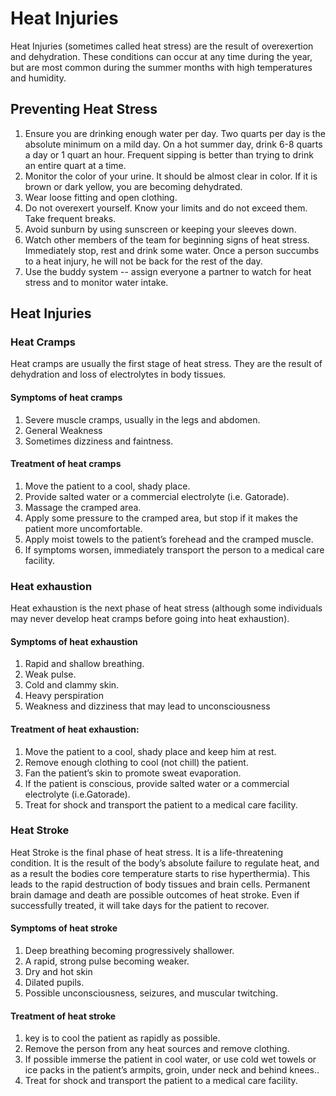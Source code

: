 # Heat Injuries

Heat Injuries (sometimes called heat stress) are the result of overexertion and dehydration. These conditions can occur at any time during the year, but are most common during the summer months with high temperatures and humidity.

## Preventing Heat Stress
1. Ensure you are drinking enough water per day. Two quarts per day is the absolute minimum on a mild day. On a hot summer day, drink 6-8 quarts a day or 1 quart an hour. Frequent sipping is better than trying to drink an entire quart at a time.
2. Monitor the color of your urine. It should be almost clear in color. If it is brown or dark yellow, you are becoming dehydrated.
3. Wear loose fitting and open clothing.
4. Do not overexert yourself. Know your limits and do not exceed them. Take frequent breaks.
5. Avoid sunburn by using sunscreen or keeping your sleeves down.
6. Watch other members of the team for beginning signs of heat stress. Immediately stop, rest and drink some water. Once a person succumbs to a heat injury, he will not be back for the rest of the day.
7. Use the buddy system -- assign everyone a partner to watch for heat stress and to monitor water intake.

## Heat Injuries 
### Heat Cramps
Heat cramps are usually the first stage of heat stress. They are the result of dehydration and loss of
electrolytes in body tissues.

#### Symptoms of heat cramps
1. Severe muscle cramps, usually in the legs and abdomen.   
2. General Weakness
3. Sometimes dizziness and faintness.

#### Treatment of heat cramps
1. Move the patient to a cool, shady place.
2. Provide salted water or a commercial electrolyte (i.e. Gatorade).
3. Massage the cramped area.
4. Apply some pressure to the cramped area, but stop if it makes the patient more uncomfortable.
5. Apply moist towels to the patient’s forehead and the cramped muscle.
6. If symptoms worsen, immediately transport the person to a medical care facility.
 
### Heat exhaustion
Heat exhaustion is the next phase of heat stress (although some individuals may never develop heat cramps before going into heat exhaustion).

#### Symptoms of heat exhaustion
1. Rapid and shallow breathing.
2. Weak pulse.
3. Cold and clammy skin.
4. Heavy perspiration
5. Weakness and dizziness that may lead to unconsciousness

#### Treatment of heat exhaustion:
1. Move the patient to a cool, shady place and keep him at rest.
2. Remove enough clothing to cool (not chill) the patient.
3. Fan the patient’s skin to promote sweat evaporation.
4. If the patient is conscious, provide salted water or a commercial electrolyte (i.e.Gatorade).
5. Treat for shock and transport the patient to a medical care facility.
 
### Heat Stroke
 Heat Stroke is the final phase of heat stress. It is a life-threatening condition. It is the result of the body’s absolute failure to regulate heat, and as a result the bodies core temperature starts to rise hyperthermia). This leads to the rapid destruction of body tissues and brain cells. Permanent brain damage and death are possible outcomes of heat stroke. Even if successfully treated, it will take days for the patient to recover.

#### Symptoms of heat stroke
1. Deep breathing becoming progressively shallower.
2. A rapid, strong pulse becoming weaker.
3. Dry and hot skin
4. Dilated pupils.
5. Possible unconsciousness, seizures, and muscular twitching.
 
#### Treatment of heat stroke
1. key is to cool the patient as rapidly as possible.
2. Remove the person from any heat sources and remove clothing.
3. If possible immerse the patient in cool water, or use cold wet towels or ice packs in the patient’s armpits, groin, under neck and behind knees..
4. Treat for shock and transport the patient to a medical care facility. 
